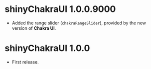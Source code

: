 # shinyChakraUI 1.0.0.9000

* Added the range slider (`chakraRangeSlider`), provided by the new version of 
**Chakra UI**.



# shinyChakraUI 1.0.0

* First release.
